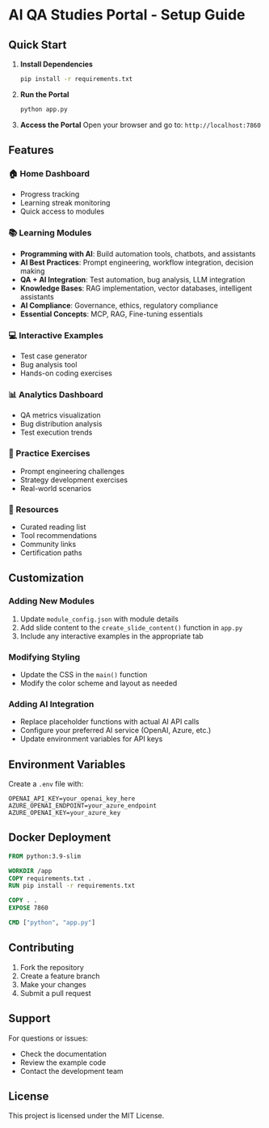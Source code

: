 # AI QA Studies Portal - Setup Guide

## Quick Start

1. **Install Dependencies**
   ```bash
   pip install -r requirements.txt
   ```

2. **Run the Portal**
   ```bash
   python app.py
   ```

3. **Access the Portal**
   Open your browser and go to: `http://localhost:7860`

## Features

### 🏠 Home Dashboard
- Progress tracking
- Learning streak monitoring
- Quick access to modules

### 📚 Learning Modules
- **Programming with AI**: Build automation tools, chatbots, and assistants
- **AI Best Practices**: Prompt engineering, workflow integration, decision making
- **QA + AI Integration**: Test automation, bug analysis, LLM integration
- **Knowledge Bases**: RAG implementation, vector databases, intelligent assistants
- **AI Compliance**: Governance, ethics, regulatory compliance
- **Essential Concepts**: MCP, RAG, Fine-tuning essentials

### 💻 Interactive Examples
- Test case generator
- Bug analysis tool
- Hands-on coding exercises

### 📊 Analytics Dashboard
- QA metrics visualization
- Bug distribution analysis
- Test execution trends

### 🎯 Practice Exercises
- Prompt engineering challenges
- Strategy development exercises
- Real-world scenarios

### 📖 Resources
- Curated reading list
- Tool recommendations
- Community links
- Certification paths

## Customization

### Adding New Modules
1. Update `module_config.json` with module details
2. Add slide content to the `create_slide_content()` function in `app.py`
3. Include any interactive examples in the appropriate tab

### Modifying Styling
- Update the CSS in the `main()` function
- Modify the color scheme and layout as needed

### Adding AI Integration
- Replace placeholder functions with actual AI API calls
- Configure your preferred AI service (OpenAI, Azure, etc.)
- Update environment variables for API keys

## Environment Variables

Create a `.env` file with:
```
OPENAI_API_KEY=your_openai_key_here
AZURE_OPENAI_ENDPOINT=your_azure_endpoint
AZURE_OPENAI_KEY=your_azure_key
```

## Docker Deployment

```dockerfile
FROM python:3.9-slim

WORKDIR /app
COPY requirements.txt .
RUN pip install -r requirements.txt

COPY . .
EXPOSE 7860

CMD ["python", "app.py"]
```

## Contributing

1. Fork the repository
2. Create a feature branch
3. Make your changes
4. Submit a pull request

## Support

For questions or issues:
- Check the documentation
- Review the example code
- Contact the development team

## License

This project is licensed under the MIT License.
